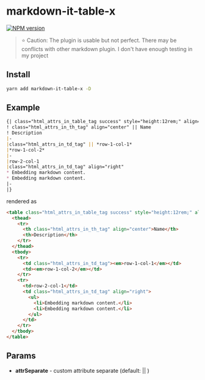 # markdown-it-table-x

[![NPM version](https://img.shields.io/npm/v/markdown-it-table-x.svg?style=flat-square&color=green)](https://www.npmjs.org/package/markdown-it-table-x)

> :star: Caution: The plugin is usable but not perfect. There may be conflicts with other markdown plugin. I don't have enough testing in my project

## Install

```bash
yarn add markdown-it-table-x -D
```

## Example

```markdown
{| class="html_attrs_in_table_tag success" style="height:12rem;" align="right"
! class="html_attrs_in_th_tag" align="center" || Name
! Description
|-
|class="html_attrs_in_td_tag" || *row-1-col-1*
|*row-1-col-2*
|-
|row-2-col-1
|class="html_attrs_in_td_tag" align="right"
* Embedding markdown content.
* Embedding markdown content.
|-
|}
```

rendered as

```html
<table class="html_attrs_in_table_tag success" style="height:12rem;" align="right">
  <thead>
    <tr>
      <th class="html_attrs_in_th_tag" align="center">Name</th>
      <th>Description</th>
    </tr>
  </thead>
  <tbody>
    <tr>
      <td class="html_attrs_in_td_tag"><em>row-1-col-1</em></td>
      <td><em>row-1-col-2</em></td>
    </tr>
    <tr>
      <td>row-2-col-1</td>
      <td class="html_attrs_in_td_tag" align="right">
        <ul>
          <li>Embedding markdown content.</li>
          <li>Embedding markdown content.</li>
        </ul>
      </td>
    </tr>
  </tbody>
</table>
```

## Params

- **attrSeparate** - custom attribute separate (default: || )
